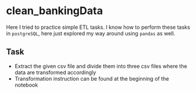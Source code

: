 # clean_bankingData
Here I tried to practice simple ETL tasks. I know how to perform these tasks in `postgreSQL`, here just explored my way around using `pandas` as well.

## Task
- Extract the given csv file and divide them into three csv files where the data are transformed accordingly
- Transformation instruction  can be found at the beginning of the notebook
